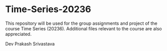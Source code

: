 # Time-Series-20236

This repository will be used for the group assignments and project of the course Time Series (20236). Additional files relevant to the course are also appreciated.

Dev Prakash Srivastava
